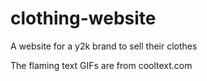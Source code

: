 # clothing-website
A website for a y2k brand to sell their clothes

The flaming text GIFs are from cooltext.com

